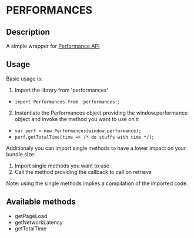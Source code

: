 # PERFORMANCES

## Description
A simple wrapper for [Performance API](https://developer.mozilla.org/en-US/docs/Web/API/Performance/timing)

## Usage
Basic usage is:

1. Import the library from 'performances'
  - `import Performances from 'performances'`;
2. Instantiate the Performances object providing the window.performance object and invoke the method you want to use on it
  - `var perf = new Performances(window.performance);`
  - `perf.getTotalTime(time => /* do stuffs with time */)`;

Additionaly you can import single methods to have a lower impact on your bundle size:

1. Import single methods you want to use
2. Call the method providing the callback to call on retrieve

Note: using the single methods implies a compilation of the imported code. 

## Available methods
- getPageLoad
- getNetworkLatency
- getTotalTime